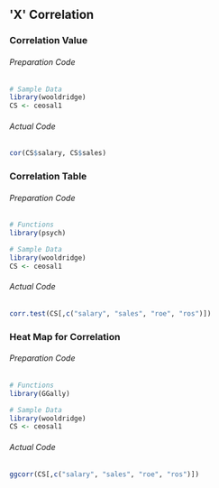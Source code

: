 ## 'X' Correlation
### Correlation Value
###### Preparation Code
```r
# Sample Data
library(wooldridge)
CS <- ceosal1
```
###### Actual Code
```r
cor(CS$salary, CS$sales)
```
### Correlation Table
###### Preparation Code
```r
# Functions
library(psych)

# Sample Data
library(wooldridge)
CS <- ceosal1
```
###### Actual Code
```r
corr.test(CS[,c("salary", "sales", "roe", "ros")])
```
### Heat Map for Correlation
###### Preparation Code
```r
# Functions
library(GGally)

# Sample Data
library(wooldridge)
CS <- ceosal1
```
###### Actual Code
```r
ggcorr(CS[,c("salary", "sales", "roe", "ros")])
```
